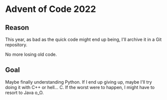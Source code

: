 # Advent of Code 2022
## Reason
This year, as bad as the quick code might end up being, I'll archive it in a Git repository.

No more losing old code.

## Goal
Maybe finally understanding Python.
If I end up giving up, maybe I'll try doing it with C++ or hell... C.
If the worst were to happen, I might have to resort to Java o_O.
